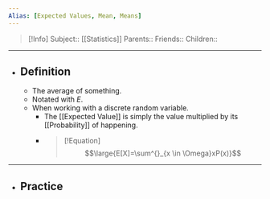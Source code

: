 ```yaml
---
Alias: [Expected Values, Mean, Means]
---
```

> [!Info]
> Subject:: [[Statistics]]
> Parents:: 
> Friends:: 
> Children:: 
---
- ## Definition
	- The average of something.
	- Notated with $E$.
	- When working with a discrete random variable.
		- The [[Expected Value]] is simply the value multiplied by its [[Probability]] of happening.
		- > [!Equation]
		  > $$\large{E[X]=\sum^{}_{x \in \Omega}xP(x)}$$
---
- ## Practice